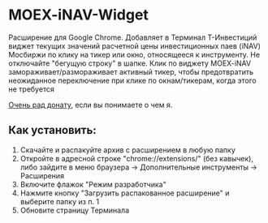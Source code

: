# MOEX-iNAV-Widget

Расширение для Google Chrome. Добавляет в Терминал Т-Инвестиций виджет текущих значений расчетной цены инвестиционных паев (iNAV) Мосбиржи по клику на тикер или окно, относящееся к инструменту. Не отключайте "бегущую строку" в шапке.
Клик по виджету MOEX-iNAV замораживает/размораживает активный тикер, чтобы предотвратить неожиданное переключение при клике по окнам/тикерам, когда этого не требуется

[Очень рад донату](https://www.tinkoff.ru/invest/social/profile/Smart_Medved/), если вы понимаете о чем я.

## Как установить:

1. Скачайте и распакуйте архив с расширением в любую папку
2. Откройте в адресной строке "chrome://extensions/" (без кавычек), либо зайдите в меню браузера -> Дополнительные инструменты -> Расширения
3. Включите флажок "Режим разработчика"
4. Нажмите кнопку "Загрузить распакованное расширение" и выберите папку из п. 1
5. Обновите страницу Терминала
